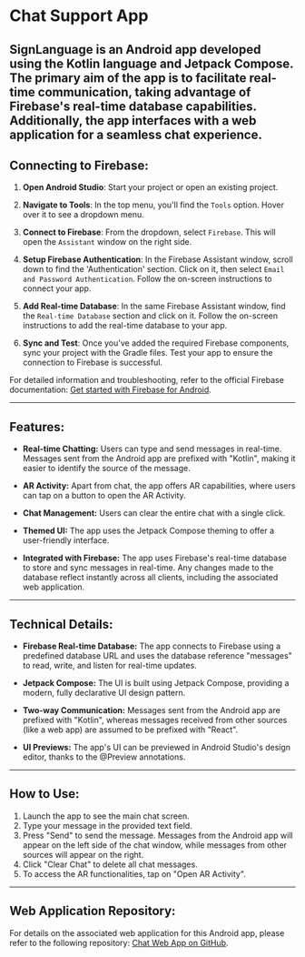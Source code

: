 # Chat Support App

SignLanguage is an Android app developed using the Kotlin language and Jetpack Compose. The primary aim of the app is to facilitate real-time communication, taking advantage of Firebase's real-time database capabilities. Additionally, the app interfaces with a web application for a seamless chat experience.
---

## Connecting to Firebase:

1. **Open Android Studio**: Start your project or open an existing project.

2. **Navigate to Tools**: In the top menu, you'll find the `Tools` option. Hover over it to see a dropdown menu.

3. **Connect to Firebase**: From the dropdown, select `Firebase`. This will open the `Assistant` window on the right side.

4. **Setup Firebase Authentication**: In the Firebase Assistant window, scroll down to find the 'Authentication' section. Click on it, then select `Email and Password Authentication`. Follow the on-screen instructions to connect your app.

5. **Add Real-time Database**: In the same Firebase Assistant window, find the `Real-time Database` section and click on it. Follow the on-screen instructions to add the real-time database to your app.

6. **Sync and Test**: Once you've added the required Firebase components, sync your project with the Gradle files. Test your app to ensure the connection to Firebase is successful.

For detailed information and troubleshooting, refer to the official Firebase documentation: [Get started with Firebase for Android](https://firebase.google.com/docs/android/setup).


---


## Features:

- **Real-time Chatting:** Users can type and send messages in real-time. Messages sent from the Android app are prefixed with "Kotlin", making it easier to identify the source of the message.

- **AR Activity:** Apart from chat, the app offers AR capabilities, where users can tap on a button to open the AR Activity.

- **Chat Management:** Users can clear the entire chat with a single click.

- **Themed UI:** The app uses the Jetpack Compose theming to offer a user-friendly interface.

- **Integrated with Firebase:** The app uses Firebase's real-time database to store and sync messages in real-time. Any changes made to the database reflect instantly across all clients, including the associated web application.

---

## Technical Details:

- **Firebase Real-time Database:** The app connects to Firebase using a predefined database URL and uses the database reference "messages" to read, write, and listen for real-time updates.

- **Jetpack Compose:** The UI is built using Jetpack Compose, providing a modern, fully declarative UI design pattern.

- **Two-way Communication:** Messages sent from the Android app are prefixed with "Kotlin", whereas messages received from other sources (like a web app) are assumed to be prefixed with "React".

- **UI Previews:** The app's UI can be previewed in Android Studio's design editor, thanks to the @Preview annotations.

---

## How to Use:

1. Launch the app to see the main chat screen.
2. Type your message in the provided text field.
3. Press "Send" to send the message. Messages from the Android app will appear on the left side of the chat window, while messages from other sources will appear on the right.
4. Click "Clear Chat" to delete all chat messages.
5. To access the AR functionalities, tap on "Open AR Activity".

---


## Web Application Repository:

For details on the associated web application for this Android app, please refer to the following repository: [Chat Web App on GitHub](https://github.com/Mahmoud-Machlab/chatWebApp).






